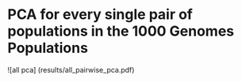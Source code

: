 # PCA for every single pair of populations in the 1000 Genomes Populations
![all pca] (results/all_pairwise_pca.pdf)
